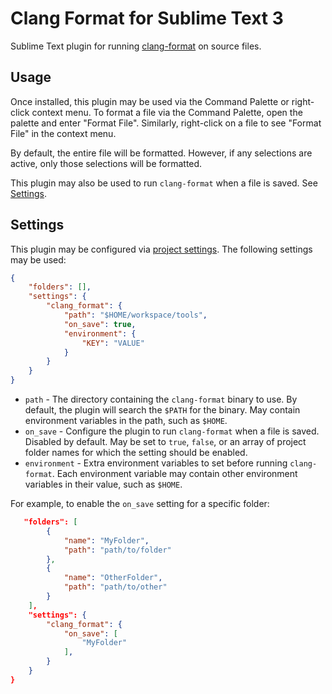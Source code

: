 # Clang Format for Sublime Text 3

Sublime Text plugin for running [clang-format](https://clang.llvm.org/docs/ClangFormat.html) on
source files.

## Usage

Once installed, this plugin may be used via the Command Palette or right-click context menu. To
format a file via the Command Palette, open the palette and enter "Format File". Similarly,
right-click on a file to see "Format File" in the context menu.

By default, the entire file will be formatted. However, if any selections are active, only those
selections will be formatted.

This plugin may also be used to run `clang-format` when a file is saved. See [Settings](#Settings).

## Settings

This plugin may be configured via [project settings](https://www.sublimetext.com/docs/3/projects.html).
The following settings may be used:

```json
{
    "folders": [],
    "settings": {
        "clang_format": {
            "path": "$HOME/workspace/tools",
            "on_save": true,
            "environment": {
                "KEY": "VALUE"
            }
        }
    }
}
```

* `path` - The directory containing the `clang-format` binary to use. By default, the plugin will
  search the `$PATH` for the binary. May contain environment variables in the path, such as `$HOME`.
* `on_save` - Configure the plugin to run `clang-format` when a file is saved. Disabled by default.
  May be set to `true`, `false`, or an array of project folder names for which the setting should be
  enabled.
* `environment` - Extra environment variables to set before running `clang-format`. Each environment
  variable may contain other environment variables in their value, such as `$HOME`.

For example, to enable the `on_save` setting for a specific folder:

```json
   "folders": [
        {
            "name": "MyFolder",
            "path": "path/to/folder"
        },
        {
            "name": "OtherFolder",
            "path": "path/to/other"
        }
    ],
    "settings": {
        "clang_format": {
            "on_save": [
                "MyFolder"
            ],
        }
    }
}
```

